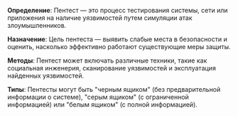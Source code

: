  **Определение**: Пентест — это процесс тестирования системы, сети или приложения на наличие уязвимостей путем симуляции атак злоумышленников.

**Назначение**: Цель пентеста — выявить слабые места в безопасности и оценить, насколько эффективно работают существующие меры защиты.

**Методы**: Пентест может включать различные техники, такие как социальная инженерия, сканирование уязвимостей и эксплуатация найденных уязвимостей.

**Типы**: Пентесты могут быть "черным ящиком" (без предварительной информации о системе), "серым ящиком" (с ограниченной информацией) или "белым ящиком" (с полной информацией).


